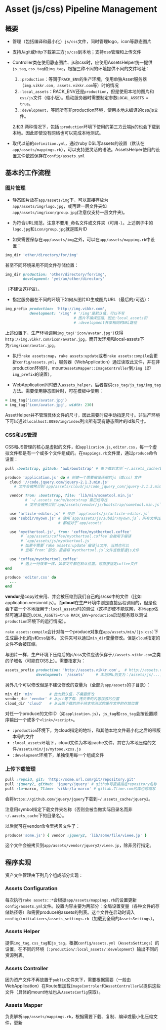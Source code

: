 # Asset (js/css) Pipeline Management

## 概要

- 管理（包括编译和最小化）`js/css`文件，同时管理logo，icon等静态图片
- 支持从git或http下载第三方`js/css`到本地；支持oss管理和上传文件
- Controller类在使用静态图片、js和css时，应使用AssetsHelper统一提供`js_tag`, `css_tag`和`img_tag`，根据三种不同的环境提供不同的文件地址：
    1. `:production`：等同于`RACK_ENV`的生产环境，使用单独Asset服务器（`img.vikkr.com, assets.vikkr.com`等）时的情况
    2. `:local_assets`：RACK_ENV还是`production`，但是使用本地的图片和`css/js`文件（缩小版）。启动服务器时需要制定参数`LOCAL_ASSETS = true`。
    3. `:development`，等同所有非production环境，使用本地未编译的css/js文件。

    2.和3.两种情况下，包括`:production`环境下使用的第三方云端js的也会下载到本地。因此即使没有网络也可以完成本地测试。

- 取代以前的`definition.yml`，通过ruby DSL写assets的设置（默认在`app/assets/mappings.rb`），可以支持更灵活的语法。AssetsHelper使用的设置文件依然保存在`config/assets.yml`

## 基本的工作流程

### 图片管理

- 静态图片放在`app/assets/img`下，可以直接存放为`app/assets/img/logo.jpg`，或再建一层文件夹如`app/assets/img/icon/group.jpg`(注意仅支持一层文件夹)。

- 为符合URL规范，注意不要用`_`命名文件或文件夹（可用`-`）。上述例子中的`logo.jpg`和`icon/group.jpg`就是图片ID

- 如果需要保存在`app/assets/img`之外，可以在`app/assets/mapping.rb`中设置：

~~~~~~~~~~~~~~~~~~~~~ruby
img_dir 'other/directory/for/img'
~~~~~~~~~~~~~~~~~~~~~~~~~~~~~~~~~~

甚至不同环境采用不同文件存储位置：

~~~~~~~~~~~~~~~~~~~~~ruby
img_dir production: 'other/directory/for/img',
        development: 'yet/an/other/directory'
~~~~~~~~~~~~~~~~~~~~~~~~~~~~~~~~~~

（不建议这样做）。

- 指定服务器在不同的环境下如何从图片ID生成图片URL（最后的`/`可选）：

~~~~~~~~~~~~~~~~~~~~~ruby
img_prefix production: 'http://img.vikkr.com',
           development: '/img' # '/img'是默认值，可以不写
                               # 图片不编译压缩，因此:local_assets和
                               # :development共享相同的URL路径
~~~~~~~~~~~~~~~~~~~~~~~~~~~~~~~~~~

上述设置下，生产环境调用`img_tag('icon/avatar.jpg')`获得`http://img.vikkr.com/icon/avatar.jpg`，而开发环境和local-assets下为`/img/icon/avatar.jpg`。

- 执行`rake assets:map`，`rake assets:update`或者`rake assets:compile`会更新`config/assets.yml`，服务器（WebApplication）通过读取此文件，并在非production环境时，mount`AssetsMapper::ImageController`到`/img`（即`img_prefix`的设置）。

- WebApplication同时嵌入`assets_helper`，后者提供`css_tag/js_tag/img_tag`方法。需要使用静态图片时，可在模板中使用：

~~~~~~~~~~~~~~~~~~~~~~~~~~~~~~~ruby
= img_tag('icon/avatar.jpg')
= img_tag('icon/avatar.jpg', width: 230)
~~~~~~~~~~~~~~~~~~~~~~~~~~~~~~~~~~~~

AssetHelper并不管理具体文件的尺寸，因此需要时应手动指定尺寸。非生产环境下可以通过`localhost:8080/img/index`列出所有现有静态图片的id和尺寸。

### CSS和JS管理

CSS和JS管理的核心是虚拟的文件，如`application.js`, `editor.css`，每一个虚拟文件都是有一个或多个文件组成的。在`mappings.rb`文件里，通过`produce`命令设置：

~~~~~~~~~~~~~~~~~~~ruby
pull :bootstrap, github: 'awb/bootstrap' # 先下载到本地`~/.assets_cache/bootstrap`

produce 'application.js' do # 创建一个需要编译压缩的js（或css）文件
  cloud '//code.jquery.com/jquery-2.1.3.min.js'
    # 文件会被拷贝到`app/assets/cloud/js/code_jquery_com/jquery-2.1.3.min.js`

  vendor from: :bootstrap, file: 'lib/min/sometool.min.js'
         # `~/.assets_cache/bootstrap`需已经存在
         # 文件会被拷贝到`app/assets/vendor/js/bootstrap/sometool.min.js`

  use 'article-editor.js' # 使用 `app/assets/js/article-editor.js`
  use 'subdir/myown.js' # 使用`app/assets/js/subdir/myown.js`，所有文件ID的指定
                        # 都相对于`app/assets`

  use 'myothertool.js', from: 'coffee/myothertool.coffee'
       # `app/assets/coffee/myothertool.coffee`会被用于编译
       # `app/assets/js/myothertool.js`
       # 如果不需要`rake assets:update`编译js文件，当然也可以
       # 忽略`from:`部分，直接将`myothertool.js`文件当做普通js文件

  use 'coffee/myothertool.coffee'
       # 遇上一行效果一样，如果文件都在默认位置，可直接指定coffee文件
end

produce 'editor.css' do
  ...
end
~~~~~~~~~~~~~~~~~~~~~~~~~~~

**vendor**是copy过来用、并会被压缩到我们自己的js/css中的文件（比如application.versionid.js）。而**cloud**在生产环境中则是直接远程调用的，但是也会下载一个本地版用于`:local_assets`时的测试（这样即使不能联网，本地app依然可通过指定`LOCAL_ASSETS=true RACK_ENV=production`启动服务器以测试`production`环境下的运行情况）。

`rake assets:compile`会针对每一个produce对象在`app/assets/min/(js|css)`下生成最小化的js和css版本。
文件夹可以通过`min_dir`变量修改。但是`cloud`指定的文件不会被压缩。

与图片一样，生产环境下压缩后的js/css文件应该保存于`//assets.vikkr.com`之类的子域名（可能在OSS上）。需要指定为：

~~~~~~~~~~~~~~ruby
assets_prefix production: 'http://assets.vikkr.com',  # http://assets.vikkr.com/js/...
              development: '/assets'     # 本地URL则变为：/assets/js/...，或/assets/min/js/...

~~~~~~~~~~~~~~~~~~~~~

另外几个可以修改但是不建议修改的变量为（全部为`app/assets`的子目录）：

~~~~~~~~~~~~~~~ruby
min_dir 'min'       # 此为默认值，不需要修改
vendor_dir 'vendor' # 从git等下载、拷贝来的内容存放的位置
cloud_dir 'cloud'   # 从云端下载的用于纯本地测试的缓存文件的存放位置
~~~~~~~~~~~~~~~~~~~~~~

对任一个produce的文件ID（如`application.js`），`js_tag`和`css_tag`会按设置顺序输出一个或多个`<link>/<script>`。

- `:production`环境下，为cloud指定的地址，和其他本地文件最小化之后的带版本号的文件
- `:local_assets`环境下，cloud文件为本地cache文件，其它为本地压缩的文件`/assets/min/js/mytooo.xzxs.js`
- `:development`环境下，单独使用每一个组成文件

### 上传下载管理

~~~~~~~~~~~~~~~~~~~~~~ruby
pull :repoid, git: 'http://some.url.com/git/repository.git'
pull :jquery2, github: 'jquery/jquery' # github可直接指定repository名称
pull :la-marco, 7lime: 'vikkr/la-marco' # gitlab.7lime.com的库也可缩写
~~~~~~~~~~~~~~~~~~~~~~~~~~

会将`https://github.com/jquery/jquery`下载到`~/.assets_cache/jquery2`。

注意用symbol指定下载文件夹名称（否则会被当做实际目录名而非`~/.aasets_cache`下的目录名）。

以后就可在vendor命令里拷贝文件了：

~~~~~~~~~~~~~~~~~~~~~~ruby
produce('some.js') { vendor :jquery2, 'lib/some/file/vieee.jp' }
~~~~~~~~~~~~~~~~~~~~~~~~~~

这个文件会被拷贝到`app/assets/vendor/jquery2/vieee.jp`，除非另行指定。

## 程序实现

资产文件管理由下列几个组成部分实现：

### Assets Configuration

每次执行`rake assets::*`会根据`app/assets/mappings.rb`的设置更新`config/assets.yml`文件。设置内容主要为两部分：全局设置变量（各种文件的存储路径等）和需要produce的assets的列表。这个文件在启动时调入`config/initializers/assets_settings.rb`（加载到全局的`AssetsSettings`）。

### Assets Helper

提供`img_tag`, `css_tag`和`js_tag`，根据`config/assets.yml`（`AssetsSettings`）的设置，在不同的环境（`:production/:local_assets/:development`）输出不同的资源列表。

### Assets Controller

因为资产文件不再放置于`public`文件夹下，需要根据需要（一般由WebApplication）在Route里加载`ImageControler`和`AssetController`以提供这些文件（具体的mount地址也从`AssetsConfig`获取）。

### Assets Mapper

负责解析`app/assets/mappings.rb`，根据需要下载、复制、编译或最小化压缩文件，更新
